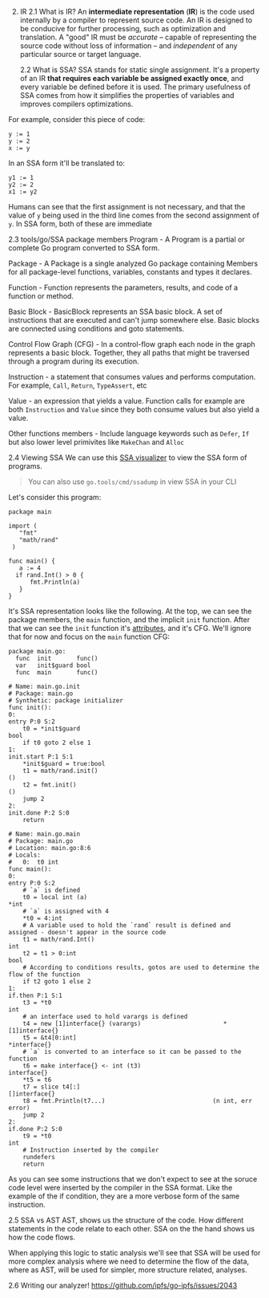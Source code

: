 2. IR
	2.1 What is IR?
	An **intermediate representation** (**IR**) is the code used internally by a compiler to represent source code. An IR is designed to be conducive for further processing, such as optimization and translation. A "good" IR must be _accurate_ – capable of representing the source code without loss of information  – and _independent_ of any particular source or target language.
	
	2.2 What is SSA?
		SSA stands for static single assignment. It's a property of an IR **that requires each variable be assigned exactly once**, and every variable be defined before it is used. 
		The primary usefulness of SSA comes from how it simplifies the properties of variables and improves compilers optimizations.

For example, consider this piece of code:
```
y := 1
y := 2
x := y
```

In an SSA form it'll be translated to:
```
y1 := 1
y2 := 2
x1 := y2
```
Humans can see that the first assignment is not necessary, and that the value of `y` being used in the third line comes from the second assignment of `y`. In SSA form, both of these are immediate


2.3 tools/go/SSA package members
Program - A Program is a partial or complete Go program converted to SSA form.

Package - A Package is a single analyzed Go package containing Members for all package-level functions, variables, constants and types it declares.

Function - Function represents the parameters, results, and code of a function or method.

Basic Block - BasicBlock represents an SSA basic block. A set of instructions that are executed and can't jump somewhere else. Basic blocks are connected using conditions and goto statements. 

Control Flow Graph (CFG) - In a control-flow graph each node in the graph represents a basic block. Together, they all paths that might be traversed through a program during its execution.

Instruction - a statement that consumes values and performs computation. For example, `Call`, `Return`, `TypeAssert`, etc

Value - an expression that yields a value. Function calls for example are both `Instruction` and `Value` since they both consume values but also yield a value.

Other functions members - Include language keywords such as `Defer`, `If` but also lower level primivites like `MakeChan` and `Alloc` 


2.4 Viewing SSA
We can use this  [SSA visualizer](http://golang-ssaview.herokuapp.com/)  to view the SSA form of programs.

> You can also use `go.tools/cmd/ssadump` in view SSA in your CLI

Let's consider this program:
```
package main  
  
import (  
   "fmt"  
   "math/rand"
 )  
  
func main() {  
   a := 4  
  if rand.Int() > 0 {  
      fmt.Println(a)  
   }  
}
```

It's SSA representation looks like the following. At the top, we can see the package members, the `main` function, and the implicit `init` function.
After that we can see the `init` function it's [attributes](https://pkg.go.dev/golang.org/x/tools/go/ssa#Function), and it's CFG. We'll ignore that for now and focus on the `main` function CFG:
```
package main.go:
  func  init       func()
  var   init$guard bool
  func  main       func()

# Name: main.go.init
# Package: main.go
# Synthetic: package initializer
func init():
0:                                                                entry P:0 S:2
	t0 = *init$guard                                                   bool
	if t0 goto 2 else 1
1:                                                           init.start P:1 S:1
	*init$guard = true:bool
	t1 = math/rand.init()                                                ()
	t2 = fmt.init()                                                      ()
	jump 2
2:                                                            init.done P:2 S:0
	return

# Name: main.go.main
# Package: main.go
# Location: main.go:8:6
# Locals:
#   0:	t0 int
func main():
0:                                                                entry P:0 S:2
    # `a` is defined
	t0 = local int (a)                                                 *int
	# `a` is assigned with 4
	*t0 = 4:int
	# A variable used to hold the `rand` result is defined and assigned - doesn't appear in the source code
	t1 = math/rand.Int()                                                int
	t2 = t1 > 0:int                                                    bool
	# According to conditions results, gotos are used to determine the flow of the function
	if t2 goto 1 else 2
1:                                                              if.then P:1 S:1
	t3 = *t0                                                            int
	# an interface used to hold varargs is defined
	t4 = new [1]interface{} (varargs)                       *[1]interface{}
	t5 = &t4[0:int]                                            *interface{}
	# `a` is converted to an interface so it can be passed to the function 
	t6 = make interface{} <- int (t3)                           interface{}
	*t5 = t6
	t7 = slice t4[:]                                          []interface{}
	t8 = fmt.Println(t7...)                              (n int, err error)
	jump 2
2:                                                              if.done P:2 S:0
	t9 = *t0                                                            int
	# Instruction inserted by the compiler
	rundefers
	return
```
As you can see some instructions that we don't expect to see at the soruce code level were inserted by the compiler in the SSA format. Like the example of the if condition, they are a more verbose form of the same instruction.

2.5 SSA vs AST
	AST, shows us the structure of the code. How different statements in the code relate to each other. SSA on the the hand shows us how the code flows.

When applying this logic to static analysis we'll see that SSA will be used for more complex analysis where we need to determine the flow of the data, where as AST, will be used for simpler, more structure related, analyses.

2.6 Writing our analyzer!
https://github.com/ipfs/go-ipfs/issues/2043